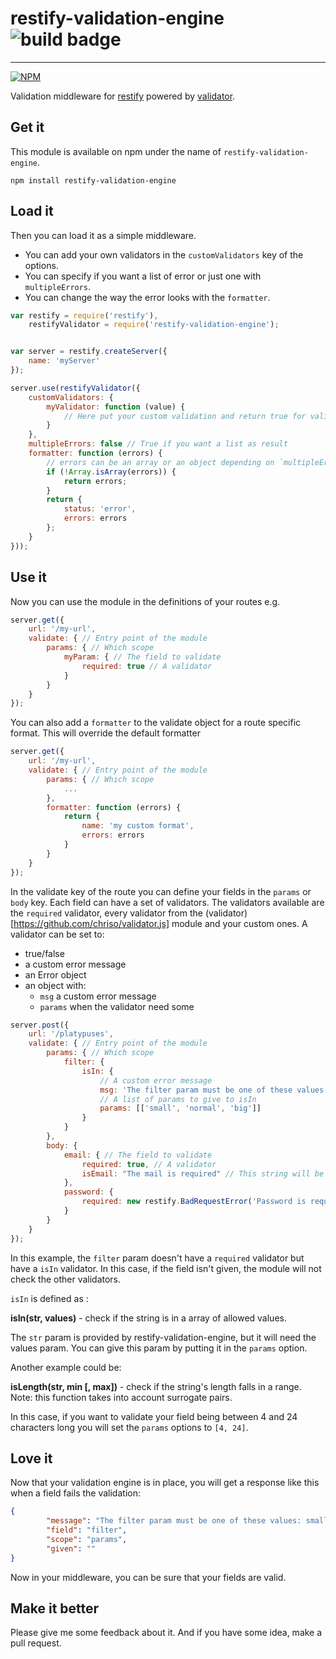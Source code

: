 # restify-validation-engine ![build badge](https://img.shields.io/jenkins/s/http/ci.paulvarache.ninja/restify-validation-engine.svg)
--------------------------------------
[![NPM](https://nodei.co/npm/restify-validation-engine.png)](https://npmjs.org/package/restify-validation-engine)

Validation middleware for [restify](https://github.com/restify/node-restify) powered by [validator](https://github.com/chriso/validator.js).

## Get it

This module is available on npm under the name of `restify-validation-engine`.

```shell
npm install restify-validation-engine
```

## Load it

Then you can load it as a simple middleware.
  * You can add your own validators in the `customValidators` key of the options.
  * You can specify if you want a list of error or just one with `multipleErrors`.
  * You can change the way the error looks with the `formatter`.

```js
var restify = require('restify'),
    restifyValidator = require('restify-validation-engine');


var server = restify.createServer({
    name: 'myServer'
});

server.use(restifyValidator({
    customValidators: {
        myValidator: function (value) {
            // Here put your custom validation and return true for valid or false
        }
    },
    multipleErrors: false // True if you want a list as result
    formatter: function (errors) {
        // errors can be an array or an object depending on `multipleErrors`
        if (!Array.isArray(errors)) {
            return errors;
        }
        return {
            status: 'error',
            errors: errors
        };
    }
}));

```

## Use it

Now you can use the module in the definitions of your routes e.g.

```js
server.get({
    url: '/my-url',
    validate: { // Entry point of the module
        params: { // Which scope
            myParam: { // The field to validate
                required: true // A validator
            }
        }
    }
});
```

You can also add a `formatter` to the validate object for a route specific format. This will override the default formatter

```js
server.get({
    url: '/my-url',
    validate: { // Entry point of the module
        params: { // Which scope
            ...
        },
        formatter: function (errors) {
            return {
                name: 'my custom format',
                errors: errors
            }
        }
    }
});
```

In the validate key of the route you can define your fields in the `params` or `body` key.
Each field can have a set of validators. The validators available are the `required` validator,
every validator from the (validator)[https://github.com/chriso/validator.js] module and your custom ones.
A validator can be set to:
  * true/false
  * a custom error message
  * an Error object
  * an object with:
    * `msg` a custom error message
    * `params` when the validator need some

```js
server.post({
    url: '/platypuses',
    validate: { // Entry point of the module
        params: { // Which scope
            filter: {
                isIn: {
                    // A custom error message
                    msg: 'The filter param must be one of these values: small, normal, big',
                    // A list of params to give to isIn
                    params: [['small', 'normal', 'big']]
                }
            }
        },
        body: {
            email: { // The field to validate
                required: true, // A validator
                isEmail: "The mail is required" // This string will be used as a custom error message
            },
            password: {
                required: new restify.BadRequestError('Password is required')
            }
        }
    }
});
```

In this example, the `filter` param doesn't have a `required` validator but have a `isIn` validator.
In this case, if the field isn't given, the module will not check the other validators.

`isIn` is defined as :

**isIn(str, values)** - check if the string is in a array of allowed values.

The `str` param is provided by restify-validation-engine, but it will need the values param.
You can give this param by putting it in the `params` option.

Another example could be:

**isLength(str, min [, max])** - check if the string's length falls in a range. Note: this function takes into account surrogate pairs.

In this case, if you want to validate your field being between 4 and 24 characters long you will set the `params` options to `[4, 24]`.

## Love it

Now that your validation engine is in place, you will get a response like this when a field fails the validation:

```json
{
        "message": "The filter param must be one of these values: small, normal, big",
        "field": "filter",
        "scope": "params",
        "given": ""
}
```

Now in your middleware, you can be sure that your fields are valid.

## Make it better

Please give me some feedback about it. And if you have some idea, make a pull request.
